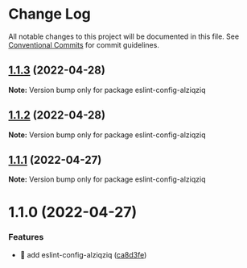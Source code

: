 # Change Log

All notable changes to this project will be documented in this file.
See [Conventional Commits](https://conventionalcommits.org) for commit guidelines.

## [1.1.3](https://github.com/alziqziq/eslint-config/compare/eslint-config-alziqziq@1.1.2...eslint-config-alziqziq@1.1.3) (2022-04-28)

**Note:** Version bump only for package eslint-config-alziqziq





## [1.1.2](https://github.com/alziqziq/eslint-config/compare/eslint-config-alziqziq@1.1.1...eslint-config-alziqziq@1.1.2) (2022-04-28)

**Note:** Version bump only for package eslint-config-alziqziq





## [1.1.1](https://github.com/alziqziq/eslint-config/compare/eslint-config-alziqziq@1.1.0...eslint-config-alziqziq@1.1.1) (2022-04-27)

**Note:** Version bump only for package eslint-config-alziqziq





# 1.1.0 (2022-04-27)


### Features

* :rocket: add eslint-config-alziqziq ([ca8d3fe](https://github.com/alziqziq/eslint-config/commit/ca8d3feb8915d985fa8a30be09097b34169b6dc4))
